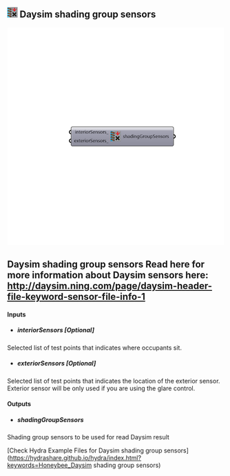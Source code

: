 ## ![](../../images/icons/Daysim_shading_group_sensors.png) Daysim shading group sensors

![](../../images/components/Daysim_shading_group_sensors.png)

Daysim shading group sensors
 Read here for more information about Daysim sensors here: http://daysim.ning.com/page/daysim-header-file-keyword-sensor-file-info-1
 -
 

#### Inputs
* ##### interiorSensors [Optional]
Selected list of test points that indicates where occupants sit.
* ##### exteriorSensors [Optional]
Selected list of test points that indicates the location of the exterior sensor. Exterior sensor will be only used if you are using the glare control.

#### Outputs
* ##### shadingGroupSensors
Shading group sensors to be used for read Daysim result


[Check Hydra Example Files for Daysim shading group sensors](https://hydrashare.github.io/hydra/index.html?keywords=Honeybee_Daysim shading group sensors)